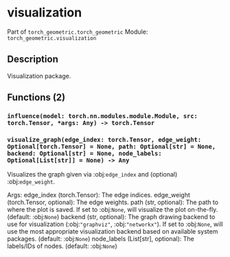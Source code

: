 # visualization

Part of `torch_geometric.torch_geometric`
Module: `torch_geometric.visualization`

## Description

Visualization package.

## Functions (2)

### `influence(model: torch.nn.modules.module.Module, src: torch.Tensor, *args: Any) -> torch.Tensor`

### `visualize_graph(edge_index: torch.Tensor, edge_weight: Optional[torch.Tensor] = None, path: Optional[str] = None, backend: Optional[str] = None, node_labels: Optional[List[str]] = None) -> Any`

Visualizes the graph given via :obj:`edge_index` and (optional)
:obj:`edge_weight`.

Args:
    edge_index (torch.Tensor): The edge indices.
    edge_weight (torch.Tensor, optional): The edge weights.
    path (str, optional): The path to where the plot is saved.
        If set to :obj:`None`, will visualize the plot on-the-fly.
        (default: :obj:`None`)
    backend (str, optional): The graph drawing backend to use for
        visualization (:obj:`"graphviz"`, :obj:`"networkx"`).
        If set to :obj:`None`, will use the most appropriate
        visualization backend based on available system packages.
        (default: :obj:`None`)
    node_labels (List[str], optional): The labels/IDs of nodes.
        (default: :obj:`None`)
